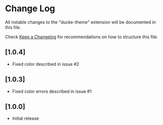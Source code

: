 # Change Log

All notable changes to the "ducke-theme" extension will be documented in this file.

Check [Keep a Changelog](http://keepachangelog.com/) for recommendations on how to structure this file.

## [1.0.4]

- Fixed color described in issue #2

## [1.0.3]

- Fixed color errors described in issue #1

## [1.0.0]

- Initial release
